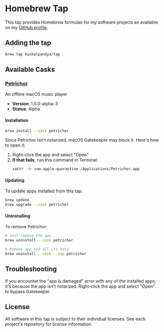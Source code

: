 # Homebrew Tap

This tap provides Homebrew formulae for my software projects as available
on my [GitHub profile](https://github.com/kushalpandya).

## Adding the tap

```bash
brew tap kushalpandya/tap
```

## Available Casks

### [Petrichor](https://github.com/kushalpandya/Petrichor)

An offline macOS music player

- **Version**: 1.0.0-alpha-3
- **Status**: Alpha

#### Installation

```bash
brew install --cask petrichor
```

Since Petrichor isn't notarized, macOS Gatekeeper may block it. Here's how to open it:

1. Right-click the app and select "Open"
2. **If that fails**, run this command in Terminal:
   ```bash
   xattr -dr com.apple.quarantine /Applications/Petrichor.app
   ```

#### Updating

To update apps installed from this tap:

```bash
brew update
brew upgrade --cask petrichor
```

#### Uninstalling

To remove Petrichor:

```bash
# Just remove the app
brew uninstall --cask petrichor

# Remove app and all its data
brew uninstall --cask --zap petrichor
```

## Troubleshooting

If you encounter the "app is damaged" error with any of the installed apps,
it's because the app isn't notarized. Right-click the app and select "Open"
to bypass Gatekeeper.

## License

All software in this tap is subject to their individual licenses.
See each project's repository for license information.
